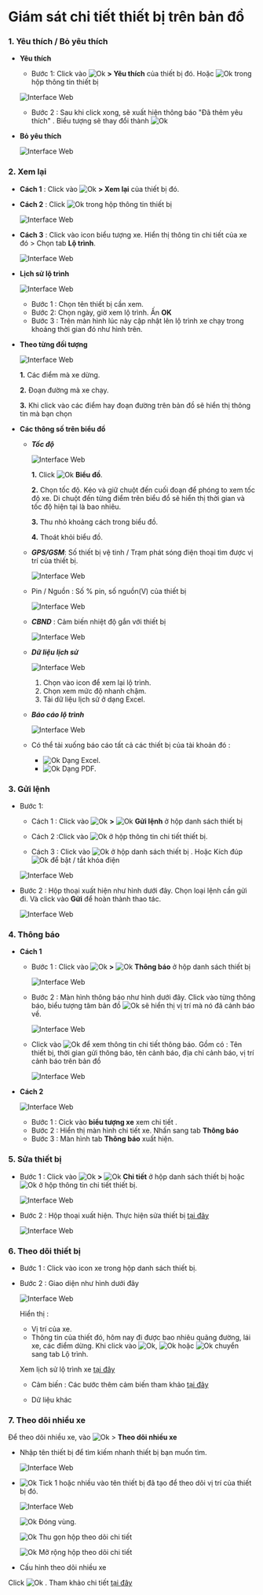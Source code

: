 # Giám sát chi tiết thiết bị trên bản đồ
### 1. Yêu thích / Bỏ yêu thích 

* **Yêu thích**
    * Bước 1: Click vào <span class="icon-left ">![Ok](/docs/assets/images/web-interface/icon/SVG/ellipsis-v.svg) **> Yêu thích** của thiết bị đó. Hoặc <span class="icon-left ">![Ok](/docs/assets/images/web-interface/icon/SVG/star.svg) trong hộp thông tin thiết bị 
    
    <span style="display:block;text-align:left">![Interface Web](/docs/assets/images/web-interface/map/favourite-3.png)

    * Bước 2 : Sau khi click xong, sẽ xuất hiện thông báo "Đã thêm yêu thích" . Biểu tượng sẽ thay đổi thành <span class="icon-left svg-filter-blue">![Ok](/docs/assets/images/web-interface/icon/SVG/star1.svg)
    
* **Bỏ yêu thích**

    <span style="display:block;text-align:left">![Interface Web](/docs/assets/images/web-interface/map/Favourite-2.png)

### 2. Xem lại
- **Cách 1** : Click vào <span class="icon-left ">![Ok](/docs/assets/images/web-interface/icon/SVG/ellipsis-v.svg) **> Xem lại** của thiết bị đó.


- **Cách 2** : Click <span class="icon-left ">![Ok](/docs/assets/images/web-interface/icon/SVG/route.svg) trong hộp thông tin thiết bị

    <span style="display:block;text-align:left">![Interface Web](/docs/assets/images/web-interface/map/route-vi.png)

- **Cách 3** : Click vào icon biểu tượng xe. Hiển thị thông tin chi tiết của xe đó > Chọn tab **Lộ trình**.

    <span style="display:block;text-align:left">![Interface Web](/docs/assets/images/web-interface/map/route-2.png)

 <div id="route">
</div>

* **Lịch sử lộ trình** 

    <span style="display:block;text-align:left">![Interface Web](/docs/assets/images/web-interface/map/route-3.png)

    - Bước 1 : Chọn tên thiết bị cần xem.
    - Bước 2: Chọn ngày, giờ xem lộ trình. Ấn **OK**
    - Bước 3 : Trên màn hình lúc này cập nhật lên lộ trình xe chạy trong khoảng thời gian đó như hình trên.

* **Theo từng đối tượng** 

    <span style="display:block;text-align:left">![Interface Web](/docs/assets/images/web-interface/map/history.png) 

    **1.** Các điểm mà xe dừng.

    **2.** Đoạn đường mà xe chạy.
    
    **3.** Khi click vào các điểm hay đoạn đường trên bản đồ sẽ hiển thị thông tin mà bạn chọn

* **Các thông số trên biểu đồ**
 
    * ***Tốc độ*** 
   
        <span style="display:block;text-align:left">![Interface Web](/docs/assets/images/web-interface/map/route-5.png) 

        **1.** Click <span class="icon-left svg-filter-tick">![Ok](/docs/assets/images/web-interface/icon/SVG/chart-line.svg) **Biểu đồ**.

        **2.** Chọn tốc độ. Kéo và giữ chuột đến cuối đoạn để phóng to xem tốc độ xe. Di chuột đến từng điểm trên biểu đồ sẽ hiển thị thời gian và tốc độ hiện tại là bao nhiêu.

        **3.** Thu nhỏ khoảng cách trong biểu đồ.

        **4.** Thoát khỏi biểu đồ.
     
    * ***GPS/GSM***:  Số thiết bị vệ tinh / Trạm phát sóng điện thoại  tìm được vị trí của thiết bị.
    
        <span style="display:block;text-align:left">![Interface Web](/docs/assets/images/web-interface/map/route-GPS-GSM.png)

    * Pin / Nguồn : Số % pin, số nguồn(V) của thiết bị
    
        <span style="display:block;text-align:left">![Interface Web](/docs/assets/images/web-interface/map/route-PIN.png) 

    * ***CBND*** : Cảm biến nhiệt độ gắn với thiết bị
     
        <span style="display:block;text-align:left">![Interface Web](/docs/assets/images/web-interface/map/cbnd.png) 

    * ***Dữ liệu lịch sử*** 

        <span style="display:block;text-align:left">![Interface Web](/docs/assets/images/web-interface/map/route-8.png)
    
        1. Chọn vào icon để xem lại lộ trình.
        2. Chọn xem mức độ nhanh chậm.
        3. Tải dữ liệu lịch sử ở dạng Excel.

    * ***Báo cáo lộ trình***

        <span style="display:block;text-align:left">![Interface Web](/docs/assets/images/web-interface/map/report-route.png)

    * Có thể tải xuống báo cáo tất cả các thiết bị của tài khoản đó :
      - <span class="icon-left svg-filter-circlegreen">![Ok](/docs/assets/images/web-interface/icon/SVG/file-excel1.svg) Dạng Excel.
      *  <span class="icon-left svg-filter-circlered">![Ok](/docs/assets/images/web-interface/icon/SVG/file-pdf1.svg) Dạng PDF.

### 3. Gửi lệnh
- Bước 1:  
    - Cách 1 : Click vào <span class="icon-left svg-filter-info">![Ok](/docs/assets/images/web-interface/icon/SVG/ellipsis-v.svg) **>**  <span class="icon-left svg-filter-info">![Ok](/docs/assets/images/web-interface/icon/SVG/terminal.svg) **Gửi lệnh** ở hộp danh sách thiết bị

    - Cách 2 :Click vào  <span class="icon-left svg-filter-info">![Ok](/docs/assets/images/web-interface/icon/SVG/terminal.svg) ở hộp thông tin chi tiết thiết bị.

    - Cách 3 : Click vào <span class="icon-left svg-filter-info">![Ok](/docs/assets/images/web-interface/icon/SVG/power-off.svg) ở hộp danh sách thiết bị . Hoặc  Kích đúp  <span class="icon-left svg-filter-info">![Ok](/docs/assets/images/web-interface/icon/SVG/power-off.svg) để bật / tắt khóa điện
    
    <span style="display:block;text-align:left">![Interface Web](/docs/assets/images/web-interface/map/send-orders.png)  

 - Bước 2 : Hộp thoại xuất hiện như hình dưới đây. Chọn loại lệnh cần gửi đi. Và click vào **Gửi** để hoàn thành thao tác.

    <span style="display:block;text-align:left">![Interface Web](/docs/assets/images/web-interface/map/send-orders-2.png)

### 4. Thông báo

* **Cách 1** 

    - Bước 1 : Click vào <span class="icon-left svg-filter-info">![Ok](/docs/assets/images/web-interface/icon/SVG/ellipsis-v.svg)  **>**  <span class="icon-left svg-filter-info">![Ok](/docs/assets/images/web-interface/icon/SVG/bell.svg) **Thông báo** ở hộp danh sách thiết bị

        <span style="display:block;text-align:left">![Interface Web](/docs/assets/images/web-interface/map/notification-1.png)

    - Bước 2 : Màn hình thông báo như hình dưới đây. Click vào từng thông báo, biểu tượng tâm bản đồ <span class="icon-left svg-filter-circlered">![Ok](/docs/assets/images/web-interface/icon/SVG//plus1.svg) sẽ hiển thị vị trí mà nó đã cảnh báo về.

        <span style="display:block;text-align:left">![Interface Web](/docs/assets/images/web-interface/map/notification-2.png)

    - Click vào <span class="icon-left svg-filter-info">![Ok](/docs/assets/images/web-interface/icon/SVG/info-circle.svg) để xem thông tin chi tiết thông báo. Gồm có : Tên thiết bị, thời gian gửi thông báo, tên cảnh báo, địa chỉ cảnh báo, vị trí cảnh báo trên bản đồ

        <span style="display:block;text-align:left">![Interface Web](/docs/assets/images/web-interface/map/notification-3.png)

* **Cách 2** 

    <span style="display:block;text-align:left">![Interface Web](/docs/assets/images/web-interface/map/notification.png)

    * Bước 1 : Cick vào **biểu tượng xe** xem chi tiết .
    * Bước 2 : Hiển thị màn hình chi tiết xe. Nhấn sang tab **Thông báo** 
    * Bước 3 : Màn hình tab **Thông báo** xuất hiện. 


### 5. Sửa thiết bị   

- Bước 1 : Click vào <span class="icon-left svg-filter-info">![Ok](/docs/assets/images/web-interface/icon/SVG/ellipsis-v.svg)  **>**  <span class="icon-left svg-filter-info">![Ok](/docs/assets/images/web-interface/icon/SVG/file-alt.svg) **Chi tiết** ở hộp danh sách thiết bị
hoặc <span class="icon-left svg-filter-info">![Ok](/docs/assets/images/web-interface/icon/SVG/file-alt.svg) ở hộp thông tin chi tiết thiết bị.

    <span style="display:block;text-align:left">![Interface Web](/docs/assets/images/web-interface/map/edit-1.png) 

- Bước 2 : Hộp thoại xuất hiện. Thực hiện sửa thiết bị [tại đây](vi/modules/web-interface/devices/edit-device/#suathietbi)

    <span style="display:block;text-align:left">![Interface Web](/docs/assets/images/web-interface/map/edit-2.png) 

<div id="suathietbi">
</div>

### 6. Theo dõi thiết bị 

- Bước 1 : Click vào icon xe trong hộp danh sách thiết bị.
- Bước 2 : Giao diện như hình dưới đây

    <span style="display:block;text-align:left">![Interface Web](/docs/assets/images/web-interface/map/notification-4.png)
   
   Hiển thị :
   - Vị trí của xe.
   - Thông tin của thiết đó, hôm nay đi được bao nhiêu quãng đường, lái xe, các điểm dừng.
   Khi click vào  <span class="icon-left svg-filter-info">![Ok](/docs/assets/images/web-interface/icon/SVG/route.svg), <span class="icon-left svg-filter-info">![Ok](/docs/assets/images/web-interface/icon/SVG/stop-circle.svg) hoặc <span class="icon-left svg-filter-info">![Ok](/docs/assets/images/web-interface/icon/SVG/car-alt.svg) chuyển sang tab Lộ trình.

    Xem lịch sử lộ trình xe [tại đây](vi/modules/web-interface/tracking/detailed-monitoring/#route)<div id="route">

   - Cảm biến : Các bước thêm cảm biến tham khảo [tại đây](vi/modules/web-interface/devices/edit-device/#sensor)<div id="sensor">
 
    - Dữ liệu khác

### 7. Theo dõi nhiều xe 

Để theo dõi nhiều xe, vào  <span class="icon-left svg-filter-tick">![Ok](/docs/assets/images/web-interface/icon/SVG/icons8-maintenance.svg) > **Theo dõi nhiều xe**
 
* Nhập tên thiết bị để tìm kiếm nhanh thiết bị bạn muốn tìm.

    <span style="display:block;text-align:left">![Interface Web](/docs/assets/images/web-interface/map/track-vehicle.jpg) 

 * <span class="icon-left svg-filter-company">![Ok](/docs/assets/images/web-interface/icon/SVG/check-square.svg) Tick 1 hoặc nhiều vào  tên thiết bị đã tạo để theo dõi vị trí của thiết bị đó.

    <span style="display:block;text-align:left">![Interface Web](/docs/assets/images/web-interface/map/track-vehicle-2.jpg)

    <span class="icon-left svg-filter-info">![Ok](/docs/assets/images/web-interface/icon/SVG/times.svg)  Đóng vùng.

    <span class="icon-left svg-filter-company">![Ok](/docs/assets/images/web-interface/icon/SVG/arrow-circle-left.svg) Thu gọn hộp theo dõi chi tiết

    <span class="icon-left svg-filter-company">![Ok](/docs/assets/images/web-interface/icon/SVG/arrow-circle-right.svg) Mở rộng hộp theo dõi chi tiết

* Cấu hình theo dõi nhiều xe
 
 Click <span class="icon-left ">![Ok](/docs/assets/images/web-interface/icon/SVG/icons8-gear.svg) . 
 Tham khảo chi tiết [tại đây](/vi/modules/web-interface/tracking/general-device-monitoring/#config) <div id="config"> 
    

